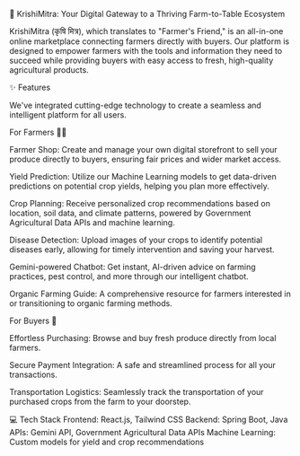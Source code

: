 ​🌾 KrishiMitra: Your Digital Gateway to a Thriving Farm-to-Table Ecosystem

​KrishiMitra (कृषि मित्र), which translates to "Farmer's Friend," is an all-in-one online marketplace connecting farmers directly with buyers. Our platform is designed to empower farmers with the tools and information they need to succeed while providing buyers with easy access to fresh, high-quality agricultural products.

​✨ Features

​We've integrated cutting-edge technology to create a seamless and intelligent platform for all users.

​For Farmers 🧑‍🌾

​Farmer Shop: Create and manage your own digital storefront to sell your produce directly to buyers, ensuring fair prices and wider market access.

​Yield Prediction: Utilize our Machine Learning models to get data-driven predictions on potential crop yields, helping you plan more effectively.

​Crop Planning: Receive personalized crop recommendations based on location, soil data, and climate patterns, powered by Government Agricultural Data APIs and machine learning.

​Disease Detection: Upload images of your crops to identify potential diseases early, allowing for timely intervention and saving your harvest.

​Gemini-powered Chatbot: Get instant, AI-driven advice on farming practices, pest control, and more through our intelligent chatbot.

​Organic Farming Guide: A comprehensive resource for farmers interested in or transitioning to organic farming methods.

​For Buyers 🛒

​Effortless Purchasing: Browse and buy fresh produce directly from local farmers.

​Secure Payment Integration: A safe and streamlined process for all your transactions.

​Transportation Logistics: Seamlessly track the transportation of your purchased crops from the farm to your doorstep.

​💻 Tech Stack
​Frontend: React.js, Tailwind CSS
​Backend: Spring Boot, Java
​APIs: Gemini API, Government Agricultural Data APIs
​Machine Learning: Custom models for yield and crop recommendations
